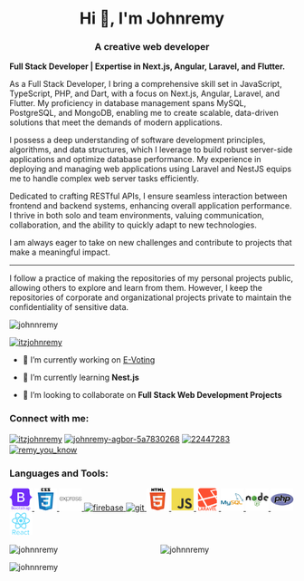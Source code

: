 <h1 align="center">Hi 👋, I'm Johnremy</h1>
<h3 align="center">A creative web developer</h3>

<p>
<b>Full Stack Developer | Expertise in Next.js, Angular, Laravel, and Flutter.</b>

As a Full Stack Developer, I bring a comprehensive skill set in JavaScript, TypeScript, PHP, and Dart, with a focus on Next.js, Angular, Laravel, and Flutter. My proficiency in database management spans MySQL, PostgreSQL, and MongoDB, enabling me to create scalable, data-driven solutions that meet the demands of modern applications.

I possess a deep understanding of software development principles, algorithms, and data structures, which I leverage to build robust server-side applications and optimize database performance. My experience in deploying and managing web applications using Laravel and NestJS equips me to handle complex web server tasks efficiently.

Dedicated to crafting RESTful APIs, I ensure seamless interaction between frontend and backend systems, enhancing overall application performance. I thrive in both solo and team environments, valuing communication, collaboration, and the ability to quickly adapt to new technologies.

I am always eager to take on new challenges and contribute to projects that make a meaningful impact.
</p>

<!-- <p>
  I am an experienced developer with expertise in various technologies and frameworks. My skill set includes:
</p> -->

<ul>
<!--   <li><b>Angular:</b> I specialize in creating web applications using Angular.</li>
  <li><b>Laravel:</b> I have a strong command of the Laravel PHP framework for building robust backends.</li>
  <li><b>Vanilla JavaScript (vanillaJS):</b> I'm proficient in the fundamentals of JavaScript.</li>
  <li><b>Core PHP:</b> I have experience in PHP development, including core PHP.</li>
  <li><b>React:</b> I am familiar with the React library for building interactive user interfaces.</li>
  <li><b>Express:</b> I have experience with the Express.js framework for building Node.js applications.</li> -->
</ul>

<hr>

<p>
  I follow a practice of making the repositories of my personal projects public, allowing others to explore and learn from them. However, I keep the repositories of corporate and organizational projects private to maintain the confidentiality of sensitive data.
</p>


<p align="left"> <img src="https://komarev.com/ghpvc/?username=johnnremy&label=Profile%20views&color=0e75b6&style=flat" alt="johnnremy" /> </p>

<p align="left"> <a href="https://twitter.com/itzjohnremy" target="blank"><img src="https://img.shields.io/twitter/follow/itzjohnremy?logo=twitter&style=for-the-badge" alt="itzjohnremy" /></a> </p>

- 🔭 I’m currently working on [E-Voting](https://github.com/johnnremy)

- 🌱 I’m currently learning **Nest.js**

- 👯 I’m looking to collaborate on **Full Stack Web Development Projects**

<h3 align="left">Connect with me:</h3>
<p align="left">
<a href="https://twitter.com/itzjohnremy" target="blank"><img align="center" src="https://raw.githubusercontent.com/rahuldkjain/github-profile-readme-generator/master/src/images/icons/Social/twitter.svg" alt="itzjohnremy" height="30" width="40" /></a>
<a href="https://linkedin.com/in/johnremy-agbor-5a7830268" target="blank"><img align="center" src="https://raw.githubusercontent.com/rahuldkjain/github-profile-readme-generator/master/src/images/icons/Social/linked-in-alt.svg" alt="johnremy-agbor-5a7830268" height="30" width="40" /></a>
<a href="https://stackoverflow.com/users/22447283" target="blank"><img align="center" src="https://raw.githubusercontent.com/rahuldkjain/github-profile-readme-generator/master/src/images/icons/Social/stack-overflow.svg" alt="22447283" height="30" width="40" /></a>
<a href="https://instagram.com/remy_you_know" target="blank"><img align="center" src="https://raw.githubusercontent.com/rahuldkjain/github-profile-readme-generator/master/src/images/icons/Social/instagram.svg" alt="remy_you_know" height="30" width="40" /></a>
</p>

<h3 align="left">Languages and Tools:</h3>
<p align="left"> <a href="https://getbootstrap.com" target="_blank" rel="noreferrer"> <img src="https://raw.githubusercontent.com/devicons/devicon/master/icons/bootstrap/bootstrap-plain-wordmark.svg" alt="bootstrap" width="40" height="40"/> </a> <a href="https://www.w3schools.com/css/" target="_blank" rel="noreferrer"> <img src="https://raw.githubusercontent.com/devicons/devicon/master/icons/css3/css3-original-wordmark.svg" alt="css3" width="40" height="40"/> </a> <a href="https://expressjs.com" target="_blank" rel="noreferrer"> <img src="https://raw.githubusercontent.com/devicons/devicon/master/icons/express/express-original-wordmark.svg" alt="express" width="40" height="40"/> </a> <a href="https://firebase.google.com/" target="_blank" rel="noreferrer"> <img src="https://www.vectorlogo.zone/logos/firebase/firebase-icon.svg" alt="firebase" width="40" height="40"/> </a> <a href="https://git-scm.com/" target="_blank" rel="noreferrer"> <img src="https://www.vectorlogo.zone/logos/git-scm/git-scm-icon.svg" alt="git" width="40" height="40"/> </a> <a href="https://www.w3.org/html/" target="_blank" rel="noreferrer"> <img src="https://raw.githubusercontent.com/devicons/devicon/master/icons/html5/html5-original-wordmark.svg" alt="html5" width="40" height="40"/> </a> <a href="https://developer.mozilla.org/en-US/docs/Web/JavaScript" target="_blank" rel="noreferrer"> <img src="https://raw.githubusercontent.com/devicons/devicon/master/icons/javascript/javascript-original.svg" alt="javascript" width="40" height="40"/> </a> <a href="https://laravel.com/" target="_blank" rel="noreferrer"> <img src="https://raw.githubusercontent.com/devicons/devicon/master/icons/laravel/laravel-plain-wordmark.svg" alt="laravel" width="40" height="40"/> </a> <a href="https://www.mysql.com/" target="_blank" rel="noreferrer"> <img src="https://raw.githubusercontent.com/devicons/devicon/master/icons/mysql/mysql-original-wordmark.svg" alt="mysql" width="40" height="40"/> </a> <a href="https://nodejs.org" target="_blank" rel="noreferrer"> <img src="https://raw.githubusercontent.com/devicons/devicon/master/icons/nodejs/nodejs-original-wordmark.svg" alt="nodejs" width="40" height="40"/> </a> <a href="https://www.php.net" target="_blank" rel="noreferrer"> <img src="https://raw.githubusercontent.com/devicons/devicon/master/icons/php/php-original.svg" alt="php" width="40" height="40"/> </a> <a href="https://reactjs.org/" target="_blank" rel="noreferrer"> <img src="https://raw.githubusercontent.com/devicons/devicon/master/icons/react/react-original-wordmark.svg" alt="react" width="40" height="40"/> </a> </p>

<p width="100%">
  <img width="47%" src="https://github-readme-stats.vercel.app/api?username=johnnremy&show_icons=true&locale=en" alt="johnnremy" />
  <img width="47%" align="right" src="https://github-readme-streak-stats.herokuapp.com/?user=johnnremy&amp;" alt="johnnremy" />
</p>

<p><img align="left" src="https://github-readme-stats.vercel.app/api/top-langs?username=johnnremy&show_icons=true&locale=en&layout=compact" alt="johnnremy" /></p>

<!---
johnnremy/johnnremy is a ✨ special ✨ repository because its `README.md` (this file) appears on your GitHub profile.
You can click the Preview link to take a look at your changes.
--->
